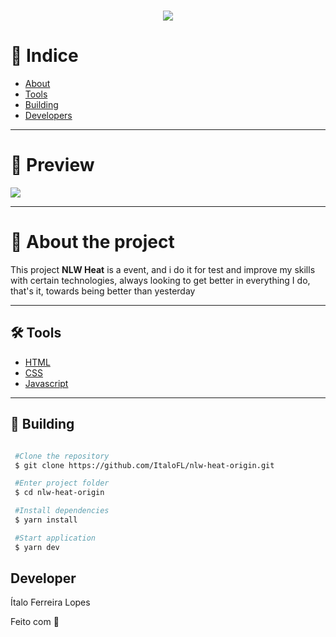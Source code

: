 <h1 align='center'>
  <img src='https://i.ytimg.com/vi/TPGZcfNVUGI/maxresdefault.jpg'>
</h1>


# 🔎 Indice 

- [About](#-about-the-project)
- [Tools](#-tools)
- [Building](#-building)
- [Developers](#-developers)

---

# 🎉 Preview

 <img src='https://cdn.discordapp.com/attachments/743206177030275115/901501890657919066/unknown.png'>

----
# 📜 About the project

This project **NLW Heat** is a event, and i do it for test and improve my skills with certain technologies, always looking to get better in everything I do, that's it, towards being better than yesterday

---

## 🛠 Tools

- [HTML]()
- [CSS]()
- [Javascript]()


---

## 📜 Building

```bash

 #Clone the repository
 $ git clone https://github.com/ItaloFL/nlw-heat-origin.git

 #Enter project folder
 $ cd nlw-heat-origin

 #Install dependencies
 $ yarn install

 #Start application
 $ yarn dev

```

## Developer

Ítalo Ferreira Lopes



Feito com 💜

